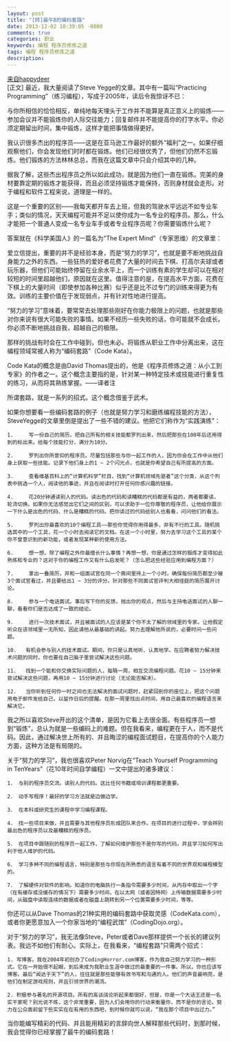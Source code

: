 ```yaml
---
layout: post
title: "[转]最牛B的编码套路"
date: 2013-12-02 18:39:05 -0800
comments: true
categories: 职业
keywords: 编程 程序员修炼之道
tags: 编程 程序员修炼之道
description: 
---
```

<a href="http://blog.csdn.net/happydeer/article/details/17023229" target="_blank">来自happydeer</a>  
[正文]
最近，我大量阅读了Steve Yegge的文章。其中有一篇叫“Practicing Programming”（练习编程），写成于2005年，读后令我惊讶不已：

与你所相信的恰恰相反，单纯地每天埋头于工作并不能算是真正意义上的锻炼——参加会议并不能锻炼你的人际交往能力；回复邮件并不能提高你的打字水平。你必须定期留出时间，集中锻炼，这样才能把事情做得更好。<!--more-->

我认识很多杰出的程序员——这是在亚马逊工作最好的额外“福利”之一。如果仔细观察他们，你会发现他们时时都在锻炼。他们已经很优秀了，但他们仍然不忘锻炼。他们锻炼的方法林林总总，而我在这篇文章中只会介绍其中的几种。

据我了解，这些杰出程序员之所以如此成功，就是因为他们一直在锻炼。完美的身材要靠定期的锻炼才能获得，而且必须坚持锻炼才能保持，否则身材就会走形。对于编程和软件工程来说，道理是一样的。

这是一个重要的区别——我每天都开车去上班，但我的驾驶水平远远不如专业车手；类似的情况，天天编程可能并不足以使你成为一名专业的程序员。那么，什么才能把一个普通人变成一名专业车手或者专业程序员呢？你需要锻炼什么呢？

答案就在《科学美国人》的一篇名为“The Expert Mind”（专家思维）的文章里：

爱立信提出，重要的并不是经验本身，而是“努力的学习”，也就是要不断地挑战自身能力之外的东西。一些狂热的爱好者花费了大量的时间去下棋、打高尔夫球或者玩乐器，但他们可能始终停留在业余水平上，而一个训练有素的学生却可以在相对较短的时间里超越他们，原因就在这里。值得注意的是，在提高水平方面，花费在下棋上的大量时间（即使参加各种比赛）似乎还是比不过专门的训练来得更为有效。训练的主要价值在于发现弱点，并有针对性地进行提高。

“努力的学习”意味着，要常常去处理那些刚好在你能力极限上的问题，也就是那些对你来说有很大可能失败的事情。如果不经历一些失败的话，你可能就不会成长。你必须不断地挑战自我，超越自己的极限。

那样的挑战有时会在工作中碰到，但也未必。将锻炼从职业工作中分离出来，这在编程领域常被人称为“编码套路”（Code Kata）。

Code Kata的概念是由David Thomas提出的，他是《程序员修炼之道：从小工到专家》的作者之一。这个概念主要指的是，针对某一种特定技术或技能进行重复性的练习，从而将其熟练掌握。——译者注



所谓套路，就是一系列的招式。这个概念借鉴于武术。

如果你想要看一些编码套路的例子（也就是努力学习和磨练编程技能的方法），SteveYegge的文章里倒是提出了一些不错的建议。他把它们称作为“实践演练”：

    1.     写一份自己的简历。把自己所有的相关技能都罗列出来，然后把那些在100年后还用得到的标出来。给每个技能打分，满分为10分。
    
    2.     罗列出你所景仰的程序员。尽量包括那些与你一起工作的人，因为你会在工作中从他们身上获取一些技能。记录下他们身上的1 ~ 2个闪光点，也就是你希望自己有所提高的方面。
    
    3.     查看维基百科上的“计算机科学”栏目，找到“计算机领域先驱者”这个分类，从这个列表中挑选一个人，阅读他的事迹，并且在阅读时打开任何你感兴趣的链接。
    
    4.     花20分钟通读别人的代码。读出色的代码和读糟糕的代码都是有益的，两者都要读，轮流切换。如果你无法感觉出它们之间的区别，可以求助于一位你尊敬的程序员，让他给你展示一下什么是出色的代码、什么是糟糕的代码。把你读过的代码给别人也看看，问问他们的看法。
    
    5.     罗列出你最喜欢的10个编程工具——那些你觉得你用得最多、非有不行的工具。随机挑选其中的一个工具，花一个小时去阅读它的文档。在这一个小时里，努力去学习这个工具的某个你不曾意识到的新功能，或者发现某种新的使用方法。
    
    6.     想一想，除了编程之外你最擅长什么事情？再想一想，你是通过怎样的锻炼才变得如此熟练和专业的？这对于你的编程工作又有什么启发呢？（怎么把这些经验应用到编程方面？）
    
    7.     拿出一叠简历，并和一组面试官在同一个房间里待上一个小时。确保每份简历都至少被3个面试官看过，并且要给出1 ~ 3分的评分。针对那些不同面试官评判大相径庭的简历展开讨论。
    
    8.     参与一个电话面试。事后写下你的反馈，抛出你的观点，然后与主持电话面试的人聊一聊，看看你们是否达成了一致的结论。
    
    9.     进行一次技术面试，并且被面试的人应该是某个你不太了解的领域里的专家。让他假定听众在该领域里一无所知，因此请他从最基础的讲起。努力去理解他所说的，必要时问一些问题。
    
    10.   有机会参与别人的技术面试。期间，你只是认真地听、认真地学。在应聘者努力解决技术问题的同时，你也要在自己脑子里尝试解决这些问题。
    
    11.   找到一个能和你交换实际问题的人，每隔一周，相互交流编程问题。花10 ~ 15分钟来尝试解决这些问题，再用10 ~ 15分钟进行讨论（无论能否解决）。
    
    12.   当你听到任何你一时之间也无法解决的面试问题时，赶紧回到你的座位上，把这个问题用电子邮件发给自己，以留作日后的提醒。在那一周里找出点时间，用自己最喜欢的编程语言来解决它。

我之所以喜欢Steve开出的这个清单，是因为它看上去很全面。有些程序员一想到“锻炼”，总认为就是一些编码上的难题。但在我看来，编程更在于人，而不是代码。因此，通过解决世上所有的、并且晦涩的编程面试题目，在提高你的个人能力方面，这种方法是有局限的。

关于“努力的学习”，我也很喜欢Peter Norvig在“Teach Yourself Programming in TenYears”（花10年时间自学编程）一文中提出的诸多建议：

    1． 与别的程序员交流。读别人的代码。这比任何书籍或培训课程都更重要。
    
    2． 动手写程序！最好的学习方法就是边做边学。
    
    3． 在本科或研究生的课程中学习编程课程。
    
    4． 找一些项目来做，并且需要与其他程序员形成团队来合作。在项目的进行过程中，学会辨别最出色的程序员以及最糟糕的程序员。
    
    5． 在项目中跟随别的程序员一起工作，了解如何维护那些不是你写的代码，并且学习如何写出利于他人维护的代码。
    
    6． 学习多种不同的编程语言，特别是那些与你现在所熟悉的语言有着不同的世界观和编程模型的。
    
    7． 了解硬件对软件的影响。知道你的电脑执行一条指令需要多少时间，从内存中取出一个字（在有缓存或没缓存的情况下）需要多少时间，在以太网（或者因特网）上传输数据需要多少时间，从磁盘中读取连续的数据或者在磁盘上跳转到另一个位置需要多少时间，等等。

你还可以从Dave Thomas的21种实用的编码套路中获取灵感（CodeKata.com），或者你更愿意加入一个你家当地的“编程武馆”（CodingDojo.org）。

对于“努力的学习”，我无法像Steve，Peter或者Dave那样提供一个长长的建议列表。我远不如他们有耐心。实际上，在我看来，“编程套路”只需两个招式：

    1. 写博客。我在2004年初创办了CodingHorror.com博客，作为我自己努力学习的一种形式。它在一开始很不起眼，到后来成为我职业生涯中做过的最重要的一件事。所以，你也应该写博客。最后“闻达于天下”的人，往往就是那些能够有效书写和沟通的人。他们的声音最响亮，是他们在制定游戏规则，并且引领世界的潮流。
    
    2. 积极参与著名的开源项目。所有的高谈阔论听起来都很好，但是，你是一个大话王还是一名实干家呢？别光说不练，这个非常重要，因为人们会用你的行动来衡量你，而不是你的言论。努力在公众面前留下些实实在在有用的东西吧，到时候你就可以说，“我在那个项目中出过力。”

当你能编写精彩的代码、并且能用精彩的言辞向世人解释那些代码时，到那时候，我会觉得你已经掌握了最牛的编码套路！

